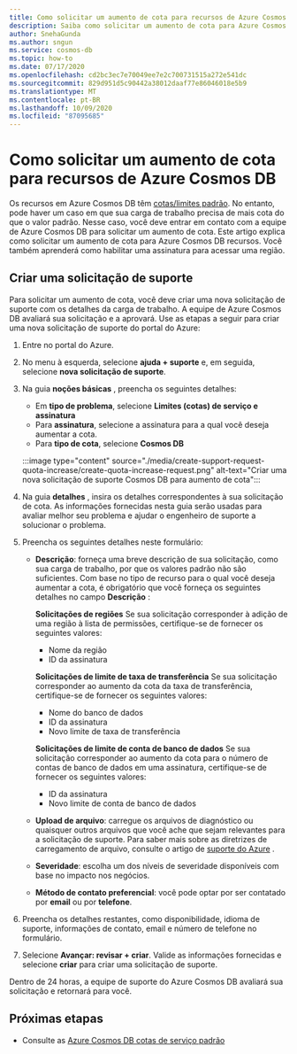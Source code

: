 ```yaml
---
title: Como solicitar um aumento de cota para recursos de Azure Cosmos DB
description: Saiba como solicitar um aumento de cota para Azure Cosmos DB recursos. Você também aprenderá como habilitar uma assinatura para acessar uma região.
author: SnehaGunda
ms.author: sngun
ms.service: cosmos-db
ms.topic: how-to
ms.date: 07/17/2020
ms.openlocfilehash: cd2bc3ec7e70049ee7e2c700731515a272e541dc
ms.sourcegitcommit: 829d951d5c90442a38012daaf77e86046018e5b9
ms.translationtype: MT
ms.contentlocale: pt-BR
ms.lasthandoff: 10/09/2020
ms.locfileid: "87095685"
---
```

# <a name="how-to-request-quota-increase-for-azure-cosmos-db-resources"></a>Como solicitar um aumento de cota para recursos de Azure Cosmos DB

Os recursos em Azure Cosmos DB têm [cotas/limites padrão](concepts-limits.md). No entanto, pode haver um caso em que sua carga de trabalho precisa de mais cota do que o valor padrão. Nesse caso, você deve entrar em contato com a equipe de Azure Cosmos DB para solicitar um aumento de cota. Este artigo explica como solicitar um aumento de cota para Azure Cosmos DB recursos. Você também aprenderá como habilitar uma assinatura para acessar uma região.

## <a name="create-a-new-support-request"></a>Criar uma solicitação de suporte

Para solicitar um aumento de cota, você deve criar uma nova solicitação de suporte com os detalhes da carga de trabalho. A equipe de Azure Cosmos DB avaliará sua solicitação e a aprovará. Use as etapas a seguir para criar uma nova solicitação de suporte do portal do Azure:

1. Entre no portal do Azure.

1. No menu à esquerda, selecione **ajuda + suporte** e, em seguida, selecione **nova solicitação de suporte**.

1. Na guia **noções básicas** , preencha os seguintes detalhes:

   * Em **tipo de problema**, selecione **Limites (cotas) de serviço e assinatura**
   * Para **assinatura**, selecione a assinatura para a qual você deseja aumentar a cota.
   * Para **tipo de cota**, selecione **Cosmos DB**

   :::image type="content" source="./media/create-support-request-quota-increase/create-quota-increase-request.png" alt-text="Criar uma nova solicitação de suporte Cosmos DB para aumento de cota":::

1. Na guia **detalhes** , insira os detalhes correspondentes à sua solicitação de cota. As informações fornecidas nesta guia serão usadas para avaliar melhor seu problema e ajudar o engenheiro de suporte a solucionar o problema.

1. Preencha os seguintes detalhes neste formulário:

   * **Descrição**: forneça uma breve descrição de sua solicitação, como sua carga de trabalho, por que os valores padrão não são suficientes. Com base no tipo de recurso para o qual você deseja aumentar a cota, é obrigatório que você forneça os seguintes detalhes no campo **Descrição** :

     **Solicitações de regiões** Se sua solicitação corresponder à adição de uma região à lista de permissões, certifique-se de fornecer os seguintes valores:

        * Nome da região
        * ID da assinatura

     **Solicitações de limite de taxa de transferência** Se sua solicitação corresponder ao aumento da cota da taxa de transferência, certifique-se de fornecer os seguintes valores:

        * Nome do banco de dados
        * ID da assinatura
        * Novo limite de taxa de transferência

     **Solicitações de limite de conta de banco de dados** Se sua solicitação corresponder ao aumento da cota para o número de contas de banco de dados em uma assinatura, certifique-se de fornecer os seguintes valores:

       * ID da assinatura
       * Novo limite de conta de banco de dados

   * **Upload de arquivo**: carregue os arquivos de diagnóstico ou quaisquer outros arquivos que você ache que sejam relevantes para a solicitação de suporte. Para saber mais sobre as diretrizes de carregamento de arquivo, consulte o artigo de [suporte do Azure]( ../azure-portal/supportability/how-to-manage-azure-support-request.md#upload-files) .

   * **Severidade**: escolha um dos níveis de severidade disponíveis com base no impacto nos negócios.

   * **Método de contato preferencial**: você pode optar por ser contatado por **email** ou por **telefone**.

1. Preencha os detalhes restantes, como disponibilidade, idioma de suporte, informações de contato, email e número de telefone no formulário.

1. Selecione **Avançar: revisar + criar**. Valide as informações fornecidas e selecione **criar** para criar uma solicitação de suporte.

Dentro de 24 horas, a equipe de suporte do Azure Cosmos DB avaliará sua solicitação e retornará para você.

## <a name="next-steps"></a>Próximas etapas

* Consulte as [Azure Cosmos DB cotas de serviço padrão](concepts-limits.md)
